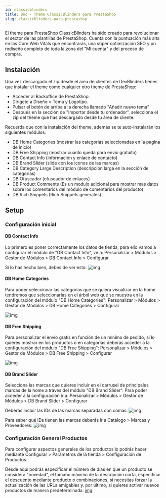 ```yaml
---
id: classicblinders
title: Doc - Theme ClassicBlinders para PrestaShop
slug: classicblinders-para-prestashop
---
```


El theme para PrestaShop ClassicBlinders ha sido creado para revolucionar el sector de las plantillas de PrestaShop. Cuenta con la puntuación más alta en las Core Web Vitals que encontrarás, una súper optimización SEO y un rediseño completo de toda la zona del "Mi cuenta" y del proceso de compra.

## Instalación
Una vez descargado el zip desde el area de clientes de DevBlinders tienes que instalar el theme como cualquier otro theme de PrestaShop:

- Acceder al Backoffice de PrestaShop.
- Dirigete a Diseño > Tema y Logotipo.
- Pulsar el botón de arriba a la derecha llamado "Añadir nuevo tema"
- Después en la sección de "Importar desde tu ordenador", selecciona el zip del theme que has descargado desde tu área de cliente.

Recuerda que con la instalación del theme, además se te auto-instalarán los siguientes módulos: 

- DB Home Categories (mostrar las categorias seleccionadas en la pagina de inicio)
- DB Free Shipping (mostrar cuanto queda para envio gratuito)
- DB Contact Info (información y enlace de contacto)
- DB Brand Slider (slide con los iconos de las marcas)
- DB Category Large Description (descripción larga en la sección de categorias)
- DB Ofuscador (ofuscador de enlaces)
- DB Product Comments (Es un modulo adicional para mostrar mas datos sobre los comentarios del módulo de comentarios del producto)
- DB Rich Snippets (Rich Snippets generales)


## Setup

### Configuración inicial

#### DB Contact Info

Lo primero es poner correctamente los datos de tienda, para ello vamos a configurar el módulo de "DB Contact Info", ve a: 
Personalizar > Módulos > Gestor de Módulos > DB Contact Info > Configurar

Si lo has hecho bien, debes de ver esto:
![img](https://devblinders.com/img/cms/documentaciones/classicblinders/contact-info.jpg)

#### DB Home Categories

Para poder seleccionar las categorías que se quiera visualizar en la home tendremos que seleccionarlas en el árbol web que se muestra en la configuración del módulo "DB Home Categories":
Personalizar > Módulos > Gestor de Módulos > DB Home Categories > Configurar

![img](https://devblinders.com/img/cms/documentaciones/classicblinders/contact-info.jpg)

#### DB Free Shipping

Para personalizar el envío gratis en función de un mínimo de pedido, si lo quieres mostrar en los productos o en categorías deberás acceder a la configuración del módulo "DB Free Shipping":
Personalizar > Módulos > Gestor de Módulos > DB Free Shipping > Configurar

![img](https://devblinders.com/img/cms/db-free-shipping.jpg)

#### DB Brand Slider

Selecciona las marcas que quieres incluir en el carrusel de principales marcas de la home a través del módulo "DB Brand Slider". Para poder acceder a la configuración ir a:
Personalizar > Módulos > Gestor de Módulos > DB Brand Slider > Configurar

Deberás incluir las IDs de las marcas separadas con comas: 
![img](https://devblinders.com/img/cms/db-brand-slider.jpg)

Para saber qué IDs tienen las marcas deberás ir a Catálogo > Marcas y Proveedores:
![img](https://devblinders.com/img/cms/id-marcas.jpg)

### Configuración General Productos

Para configurar aspectos generales de los productos lo podrás hacer mediante Configurar > Parámetros de la tienda > Configuración de Productos. 

Desde aquí podrás especificar el número de días en que un producto se considera "novedad", el tamaño máximo de la descripción corta, especificar el descuento mediante producto o combinaciones, si necesitas forzar la actualización de las URLs amigables y. por último, si quieres activar nuevos productos de manera predeterminada.
[img](https://devblinders.com/img/cms/configuracion-de-productos.jpg)







